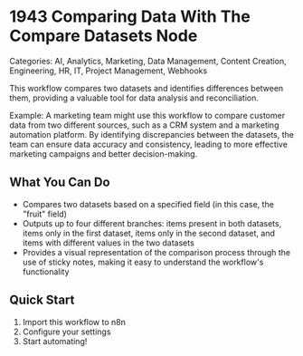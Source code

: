 # 1943 Comparing Data With The Compare Datasets Node

Categories: AI, Analytics, Marketing, Data Management, Content Creation, Engineering, HR, IT, Project Management, Webhooks

This workflow compares two datasets and identifies differences between them, providing a valuable tool for data analysis and reconciliation.

Example: A marketing team might use this workflow to compare customer data from two different sources, such as a CRM system and a marketing automation platform. By identifying discrepancies between the datasets, the team can ensure data accuracy and consistency, leading to more effective marketing campaigns and better decision-making.

## What You Can Do
- Compares two datasets based on a specified field (in this case, the "fruit" field)
- Outputs up to four different branches: items present in both datasets, items only in the first dataset, items only in the second dataset, and items with different values in the two datasets
- Provides a visual representation of the comparison process through the use of sticky notes, making it easy to understand the workflow's functionality

## Quick Start
1. Import this workflow to n8n
2. Configure your settings
3. Start automating!


